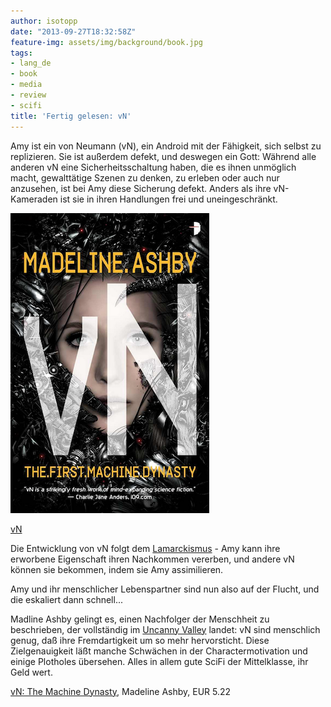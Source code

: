 ```yaml
---
author: isotopp
date: "2013-09-27T18:32:58Z"
feature-img: assets/img/background/book.jpg
tags:
- lang_de
- book
- media
- review
- scifi
title: 'Fertig gelesen: vN'
---
```

Amy ist ein von Neumann (vN), ein Android mit der Fähigkeit, sich selbst zu replizieren. Sie ist außerdem defekt, und deswegen ein Gott: Während alle anderen vN eine Sicherheitsschaltung haben, die es ihnen unmöglich macht, gewalttätige Szenen zu denken, zu erleben oder auch nur anzusehen, ist bei Amy diese Sicherung defekt. Anders als ihre vN-Kameraden ist sie in ihren Handlungen frei und uneingeschränkt.

[![](/uploads/2013/09/vn.png)](https://www.amazon.de/vN-First-Machine-Dynasty-English-ebook/dp/B0076Q1J60)

[vN](https://www.amazon.de/vN-First-Machine-Dynasty-English-ebook/dp/B0076Q1J60)

Die Entwicklung von vN folgt dem [Lamarckismus](http://de.wikipedia.org/wiki/Lamarckismus) - Amy kann ihre erworbene Eigenschaft ihren Nachkommen vererben, und andere vN können sie bekommen, indem sie Amy assimilieren.

Amy und ihr menschlicher Lebenspartner sind nun also auf der Flucht, und die eskaliert dann schnell...

Madline Ashby gelingt es, einen Nachfolger der Menschheit zu beschrieben, der vollständig im 
[Uncanny Valley](http://en.wikipedia.org/wiki/Uncanny_valley) landet: vN sind menschlich genug, daß ihre Fremdartigkeit um so mehr hervorsticht. Diese Zielgenauigkeit läßt manche Schwächen in der Charactermotivation und einige Plotholes übersehen. Alles in allem gute SciFi der Mittelklasse, ihr Geld wert.

[vN: The Machine Dynasty](https://www.amazon.de/vN-First-Machine-Dynasty-English-ebook/dp/B0076Q1J60), Madeline Ashby, EUR 5.22
